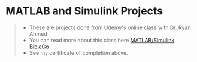 # MATLAB and Simulink Projects

> * These are projects done from Udemy's online class with Dr. Ryan Ahmed
> * You can read more about this class here [MATLAB/Simulink BibleGo](https://www.udemy.com/course/matlabsimulink-biblego-from-zero-to-hero/ "Title")
> * See my certificate of completion above. 

